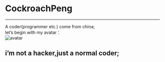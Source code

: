 # CockroachPeng
---- 
A coder(programmer etc.) come from china;  
let’s begin with my avatar：  
![][image-1]  

i’m not a hacker,just a normal coder;
---- 

[image-1]:	source/avatar.jpg "avatar"